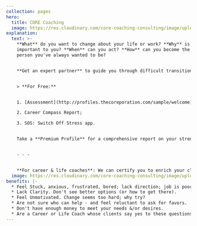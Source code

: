 ```yaml
---
collection: pages
hero:
  title: CORE Coaching
  image: https://res.cloudinary.com/core-coaching-consulting/image/upload/v1596493058/pexels-pixabay-161154_uftaqi.jpg
explanation:
  text: >-
    **What** do you want to change about your life or work? **Why** is that
    important to you? **When** can you act? **How** can you become the great
    person you've always wanted to be?


    **Get an expert partner** to guide you through difficult transitions & remove obstacles so you can transform yourself into a powerful leader of every part of your life, work & relationships.


    > **For Free:**


    1. [Assessment](http://profiles.thecoreporation.com/sample/welcome) of your greatest strength and liability;

    2. Career Compass Report;

    3. SOS: Switch Off Stress app.


    Take a **Premium Profile** for a comprehensive report on your strengths and weaknesses (plus specific ways to improve them). Check out our **excellent programs**: Productivity, Stress, Prospering, and Leading Your Life and Work seminar or 3-month implementation program. Or click the message link to ask questions or e**xplore** how One-on-One CORE Coaching could change your life, work & relationships, now and forever.


    - - -


    **For career & life coaches**: We can certify you to enrich your clients with *The Balancing Act's* holistic processes, programs and diagnostic profiles.
  image: https://res.cloudinary.com/core-coaching-consulting/image/upload/v1600816113/Coaching_cropped_ibup02.jpg
benefits: |-
  * Feel Stuck, anxious, frustrated, bored; lack direction; job is poor fit.
  * Lack Clarity. Don't see better options (or how to get there).
  * Feel Unmotivated. Change seems too hard; why try?
  * Are not sure who can help - and feel reluctant to ask for favors.
  * Don't have enough money to meet your needs &/or desires.
  * Are a Career or Life Coach whose clients say yes to these questions.
---
```

